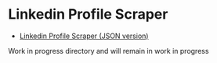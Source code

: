 # Linkedin Profile Scraper
 
- [Linkedin Profile Scraper (JSON version)](/linkedin-profile-scraper-json/)

Work in progress directory and will remain in work in progress